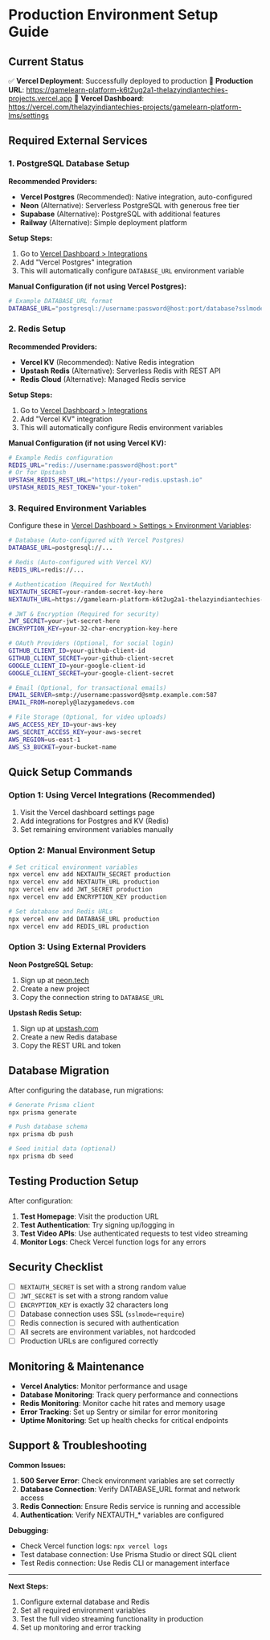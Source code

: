 # Production Environment Setup Guide

## Current Status
✅ **Vercel Deployment**: Successfully deployed to production
🔗 **Production URL**: https://gamelearn-platform-k6t2ug2a1-thelazyindiantechies-projects.vercel.app
🔗 **Vercel Dashboard**: https://vercel.com/thelazyindiantechies-projects/gamelearn-platform-lms/settings

## Required External Services

### 1. PostgreSQL Database Setup

**Recommended Providers:**
- **Vercel Postgres** (Recommended): Native integration, auto-configured
- **Neon** (Alternative): Serverless PostgreSQL with generous free tier
- **Supabase** (Alternative): PostgreSQL with additional features
- **Railway** (Alternative): Simple deployment platform

**Setup Steps:**
1. Go to [Vercel Dashboard > Integrations](https://vercel.com/thelazyindiantechies-projects/gamelearn-platform-lms/settings/integrations)
2. Add "Vercel Postgres" integration
3. This will automatically configure `DATABASE_URL` environment variable

**Manual Configuration (if not using Vercel Postgres):**
```bash
# Example DATABASE_URL format
DATABASE_URL="postgresql://username:password@host:port/database?sslmode=require"
```

### 2. Redis Setup

**Recommended Providers:**
- **Vercel KV** (Recommended): Native Redis integration
- **Upstash Redis** (Alternative): Serverless Redis with REST API
- **Redis Cloud** (Alternative): Managed Redis service

**Setup Steps:**
1. Go to [Vercel Dashboard > Integrations](https://vercel.com/thelazyindiantechies-projects/gamelearn-platform-lms/settings/integrations)
2. Add "Vercel KV" integration
3. This will automatically configure Redis environment variables

**Manual Configuration (if not using Vercel KV):**
```bash
# Example Redis configuration
REDIS_URL="redis://username:password@host:port"
# Or for Upstash
UPSTASH_REDIS_REST_URL="https://your-redis.upstash.io"
UPSTASH_REDIS_REST_TOKEN="your-token"
```

### 3. Required Environment Variables

Configure these in [Vercel Dashboard > Settings > Environment Variables](https://vercel.com/thelazyindiantechies-projects/gamelearn-platform-lms/settings/environment-variables):

```bash
# Database (Auto-configured with Vercel Postgres)
DATABASE_URL=postgresql://...

# Redis (Auto-configured with Vercel KV)
REDIS_URL=redis://...

# Authentication (Required for NextAuth)
NEXTAUTH_SECRET=your-random-secret-key-here
NEXTAUTH_URL=https://gamelearn-platform-k6t2ug2a1-thelazyindiantechies-projects.vercel.app

# JWT & Encryption (Required for security)
JWT_SECRET=your-jwt-secret-here
ENCRYPTION_KEY=your-32-char-encryption-key-here

# OAuth Providers (Optional, for social login)
GITHUB_CLIENT_ID=your-github-client-id
GITHUB_CLIENT_SECRET=your-github-client-secret
GOOGLE_CLIENT_ID=your-google-client-id
GOOGLE_CLIENT_SECRET=your-google-client-secret

# Email (Optional, for transactional emails)
EMAIL_SERVER=smtp://username:password@smtp.example.com:587
EMAIL_FROM=noreply@lazygamedevs.com

# File Storage (Optional, for video uploads)
AWS_ACCESS_KEY_ID=your-aws-key
AWS_SECRET_ACCESS_KEY=your-aws-secret
AWS_REGION=us-east-1
AWS_S3_BUCKET=your-bucket-name
```

## Quick Setup Commands

### Option 1: Using Vercel Integrations (Recommended)
1. Visit the Vercel dashboard settings page
2. Add integrations for Postgres and KV (Redis)
3. Set remaining environment variables manually

### Option 2: Manual Environment Setup
```bash
# Set critical environment variables
npx vercel env add NEXTAUTH_SECRET production
npx vercel env add NEXTAUTH_URL production
npx vercel env add JWT_SECRET production
npx vercel env add ENCRYPTION_KEY production

# Set database and Redis URLs
npx vercel env add DATABASE_URL production
npx vercel env add REDIS_URL production
```

### Option 3: Using External Providers

**Neon PostgreSQL Setup:**
1. Sign up at [neon.tech](https://neon.tech)
2. Create a new project
3. Copy the connection string to `DATABASE_URL`

**Upstash Redis Setup:**
1. Sign up at [upstash.com](https://upstash.com)
2. Create a new Redis database
3. Copy the REST URL and token

## Database Migration

After configuring the database, run migrations:

```bash
# Generate Prisma client
npx prisma generate

# Push database schema
npx prisma db push

# Seed initial data (optional)
npx prisma db seed
```

## Testing Production Setup

After configuration:

1. **Test Homepage**: Visit the production URL
2. **Test Authentication**: Try signing up/logging in
3. **Test Video APIs**: Use authenticated requests to test video streaming
4. **Monitor Logs**: Check Vercel function logs for any errors

## Security Checklist

- [ ] `NEXTAUTH_SECRET` is set with a strong random value
- [ ] `JWT_SECRET` is set with a strong random value
- [ ] `ENCRYPTION_KEY` is exactly 32 characters long
- [ ] Database connection uses SSL (`sslmode=require`)
- [ ] Redis connection is secured with authentication
- [ ] All secrets are environment variables, not hardcoded
- [ ] Production URLs are configured correctly

## Monitoring & Maintenance

- **Vercel Analytics**: Monitor performance and usage
- **Database Monitoring**: Track query performance and connections
- **Redis Monitoring**: Monitor cache hit rates and memory usage
- **Error Tracking**: Set up Sentry or similar for error monitoring
- **Uptime Monitoring**: Set up health checks for critical endpoints

## Support & Troubleshooting

**Common Issues:**
1. **500 Server Error**: Check environment variables are set correctly
2. **Database Connection**: Verify DATABASE_URL format and network access
3. **Redis Connection**: Ensure Redis service is running and accessible
4. **Authentication**: Verify NEXTAUTH_* variables are configured

**Debugging:**
- Check Vercel function logs: `npx vercel logs`
- Test database connection: Use Prisma Studio or direct SQL client
- Test Redis connection: Use Redis CLI or management interface

---

**Next Steps:**
1. Configure external database and Redis
2. Set all required environment variables
3. Test the full video streaming functionality in production
4. Set up monitoring and error tracking